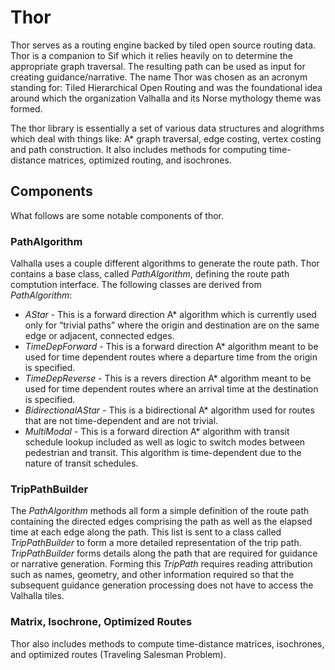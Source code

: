 # Thor

Thor serves as a routing engine backed by tiled open source routing data. Thor is a companion to Sif which it relies heavily on to determine the appropriate graph traversal. The resulting path can be used as input for creating guidance/narrative. The name Thor was chosen as an acronym standing for: Tiled Hierarchical Open Routing and was the foundational idea around which the organization Valhalla and its Norse mythology theme was formed.

The thor library is essentially a set of various data structures and alogrithms which deal with things like: A* graph traversal, edge costing, vertex costing and path construction. It also includes methods for computing time-distance matrices, optimized routing, and isochrones.

## Components ##

What follows are some notable components of thor.

### PathAlgorithm ###

  Valhalla uses a couple different algorithms to generate the route path. Thor contains a base class, called *PathAlgorithm*, defining the route path comptution interface. The following classes are derived from *PathAlgorithm*:
  - *AStar* - This is a forward direction A* algorithm which is currently used only for “trivial paths” where the origin and destination are on the same edge or adjacent, connected edges.
  - *TimeDepForward* - This is a forward direction A* algorithm meant to be used for time dependent routes where a departure time from the origin is specified. 
  - *TimeDepReverse* - This is a revers direction A* algorithm meant to be used for time dependent routes where an arrival time at the destination is specified.
  - *BidirectionalAStar* - This is a bidirectional A* algorithm used for routes that are not time-dependent and are not trivial.
  - *MultiModal* - This is a forward direction A* algorithm with transit schedule lookup included as well as logic to switch modes between pedestrian and transit. This algorithm is time-dependent due to the nature of transit schedules.

### TripPathBuilder ###

The *PathAlgorithm* methods all form a simple definition of the route path containing the directed edges comprising the path as well as the elapsed time at each edge along the path. This list is sent to a class called *TripPathBuilder* to form a more detailed representation of the trip path. *TripPathBuilder* forms details along the path that are required for guidance or narrative generation. Forming this *TripPath* requires reading attribution such as names, geometry, and other information required so that the subsequent guidance generation processing does not have to access the Valhalla tiles.

### Matrix, Isochrone, Optimized Routes ###
Thor also includes methods to compute time-distance matrices, isochrones, and optimized routes (Traveling Salesman Problem).
